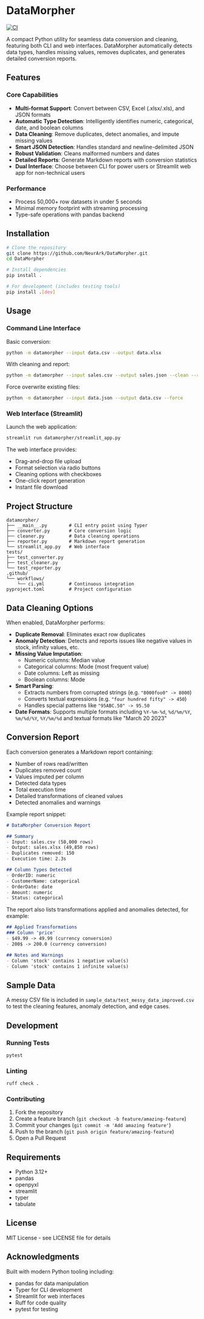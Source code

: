 # DataMorpher

[![CI](https://github.com/NeurArk/DataMorpher/actions/workflows/ci.yml/badge.svg)](https://github.com/NeurArk/DataMorpher/actions/workflows/ci.yml)

A compact Python utility for seamless data conversion and cleaning, featuring both CLI and web interfaces. DataMorpher automatically detects data types, handles missing values, removes duplicates, and generates detailed conversion reports.

## Features

### Core Capabilities
- **Multi-format Support**: Convert between CSV, Excel (.xlsx/.xls), and JSON formats
- **Automatic Type Detection**: Intelligently identifies numeric, categorical, date, and boolean columns
- **Data Cleaning**: Remove duplicates, detect anomalies, and impute missing values
- **Smart JSON Detection**: Handles standard and newline-delimited JSON
- **Robust Validation**: Cleans malformed numbers and dates
- **Detailed Reports**: Generate Markdown reports with conversion statistics
- **Dual Interface**: Choose between CLI for power users or Streamlit web app for non-technical users

### Performance
- Process 50,000+ row datasets in under 5 seconds
- Minimal memory footprint with streaming processing
- Type-safe operations with pandas backend

## Installation

```bash
# Clone the repository
git clone https://github.com/NeurArk/DataMorpher.git
cd DataMorpher

# Install dependencies
pip install .

# For development (includes testing tools)
pip install .[dev]
```

## Usage

### Command Line Interface

Basic conversion:
```bash
python -m datamorpher --input data.csv --output data.xlsx
```

With cleaning and report:
```bash
python -m datamorpher --input sales.csv --output sales.json --clean --report report.md
```

Force overwrite existing files:
```bash
python -m datamorpher --input data.json --output data.csv --force
```

### Web Interface (Streamlit)

Launch the web application:
```bash
streamlit run datamorpher/streamlit_app.py
```

The web interface provides:
- Drag-and-drop file upload
- Format selection via radio buttons
- Cleaning options with checkboxes
- One-click report generation
- Instant file download

## Project Structure

```
datamorpher/
├── __main__.py        # CLI entry point using Typer
├── converter.py       # Core conversion logic
├── cleaner.py         # Data cleaning operations
├── reporter.py        # Markdown report generation
└── streamlit_app.py   # Web interface
tests/
├── test_converter.py
├── test_cleaner.py
└── test_reporter.py
.github/
└── workflows/
    └── ci.yml         # Continuous integration
pyproject.toml         # Project configuration
```

## Data Cleaning Options

When enabled, DataMorpher performs:
- **Duplicate Removal**: Eliminates exact row duplicates
- **Anomaly Detection**: Detects and reports issues like negative values in stock, infinity values, etc.
- **Missing Value Imputation**:
  - Numeric columns: Median value
  - Categorical columns: Mode (most frequent value)
  - Date columns: Left as missing
  - Boolean columns: Mode
- **Smart Parsing**: 
  - Extracts numbers from corrupted strings (e.g. `"8000foo0" -> 8000`)
  - Converts textual expressions (e.g. `"four hundred fifty" -> 450`)
  - Handles special patterns like `"95ABC.50" -> 95.50`
- **Date Formats**: Supports multiple formats including `%Y-%m-%d`, `%d/%m/%Y`, `%m/%d/%Y`, `%Y/%m/%d` and textual formats like "March 20 2023"

## Conversion Report

Each conversion generates a Markdown report containing:
- Number of rows read/written
- Duplicates removed count
- Values imputed per column
- Detected data types
- Total execution time
- Detailed transformations of cleaned values
- Detected anomalies and warnings

Example report snippet:
```markdown
# DataMorpher Conversion Report

## Summary
- Input: sales.csv (50,000 rows)
- Output: sales.xlsx (49,850 rows)
- Duplicates removed: 150
- Execution time: 2.3s

## Column Types Detected
- OrderID: numeric
- CustomerName: categorical
- OrderDate: date
- Amount: numeric
- Status: categorical
```

The report also lists transformations applied and anomalies detected, for example:

```markdown
## Applied Transformations
### Column 'price'
- $49.99 -> 49.99 (currency conversion)
- 200$ -> 200.0 (currency conversion)

## Notes and Warnings
- Column 'stock' contains 1 negative value(s)
- Column 'stock' contains 1 infinite value(s)
```

## Sample Data

A messy CSV file is included in `sample_data/test_messy_data_improved.csv` to test the
cleaning features, anomaly detection, and edge cases.

## Development

### Running Tests
```bash
pytest
```

### Linting
```bash
ruff check .
```

### Contributing
1. Fork the repository
2. Create a feature branch (`git checkout -b feature/amazing-feature`)
3. Commit your changes (`git commit -m 'Add amazing feature'`)
4. Push to the branch (`git push origin feature/amazing-feature`)
5. Open a Pull Request

## Requirements

- Python 3.12+
- pandas
- openpyxl
- streamlit
- typer
- tabulate

## License

MIT License - see LICENSE file for details

## Acknowledgments

Built with modern Python tooling including:
- pandas for data manipulation
- Typer for CLI development
- Streamlit for web interfaces
- Ruff for code quality
- pytest for testing